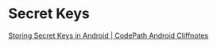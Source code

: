 # Secret Keys
[Storing Secret Keys in Android | CodePath Android Cliffnotes](https://guides.codepath.com/android/storing-secret-keys-in-android)
